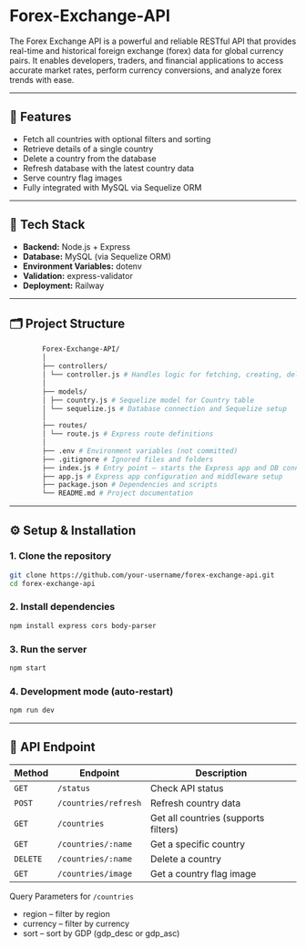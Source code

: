 # Forex-Exchange-API
The Forex Exchange API is a powerful and reliable RESTful API that provides real-time and historical foreign exchange (forex) data for global currency pairs. It enables developers, traders, and financial applications to access accurate market rates, perform currency conversions, and analyze forex trends with ease.

---
## 🚀 Features

- Fetch all countries with optional filters and sorting  
- Retrieve details of a single country  
- Delete a country from the database  
- Refresh database with the latest country data  
- Serve country flag images  
- Fully integrated with MySQL via Sequelize ORM  

---

## 🧠 Tech Stack

- **Backend:** Node.js + Express  
- **Database:** MySQL (via Sequelize ORM)  
- **Environment Variables:** dotenv  
- **Validation:** express-validator  
- **Deployment:** Railway  

---
## 🗂️ Project Structure
```bash
        Forex-Exchange-API/
        │
        ├── controllers/
        │ └── controller.js # Handles logic for fetching, creating, deleting, and refreshing data
        │
        ├── models/
        │ ├── country.js # Sequelize model for Country table
        │ └── sequelize.js # Database connection and Sequelize setup
        │
        ├── routes/
        │ └── route.js # Express route definitions
        │
        ├── .env # Environment variables (not committed)
        ├── .gitignore # Ignored files and folders
        ├── index.js # Entry point – starts the Express app and DB connection
        ├── app.js # Express app configuration and middleware setup
        ├── package.json # Dependencies and scripts
        └── README.md # Project documentation

```

---

## ⚙️ Setup & Installation

### 1. **Clone the repository**
   ```bash
   git clone https://github.com/your-username/forex-exchange-api.git
   cd forex-exchange-api
```
### 2. Install dependencies
```bash
npm install express cors body-parser
```

### 3. Run the server
```bash
npm start
```
### 4. Development mode (auto-restart)
```bash
npm run dev
```

---

## 🧩 API Endpoint
| Method   | Endpoint                          | Description                          |
| -------- | --------------------------------- | ------------------------------------ |
| `GET`    | `/status`                         | Check API status                     |
| `POST`   | `/countries/refresh`              | Refresh country data                 |
| `GET`    | `/countries`                      | Get all countries (supports filters) |
| `GET`    | `/countries/:name`                | Get a specific country               |
| `DELETE` | `/countries/:name`                | Delete a country                     |
| `GET`    | `/countries/image`                | Get a country flag image             |

Query Parameters for `/countries`
- region – filter by region
- currency – filter by currency
- sort – sort by GDP (gdp_desc or gdp_asc)

